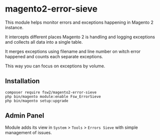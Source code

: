 # magento2-error-sieve

This module helps monitor errors and exceptions happening in Magento 2 instance.

It intercepts different places Magento 2 is handling and logging exceptions and collects all data into a single table.

It merges exceptions using filename and line number on witch error happened and counts each separate exceptions.

This way you can focus on exceptions by volume.

## Installation

```
composer require fsw2/magento2-error-sieve
php bin/magento module:enable Fsw_ErrorSieve
php bin/magento setup:upgrade
```

## Admin Panel

Module adds its view in `System` > `Tools` > `Errors Sieve` with simple management of issues.

